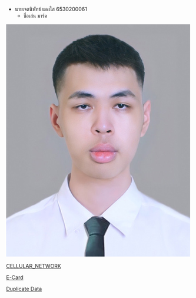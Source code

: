- นายเจตนิพัทธ์  แดงใส  6530200061
  - ชื่อเล่น มาร์ค
 
  
![Alt text](images/IMG_6094.jpeg)

[CELLULAR_NETWORK](cellular-network.md)



[E-Card](e-card.md)


[Duplicate Data](duplicate-data.md)
